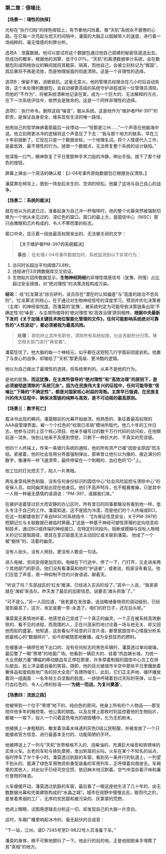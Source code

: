 ### **第二章：信噪比**

**【场景一：理性的抉择】**

光标在“执行归档”的绿色按钮上，有节奏地闪烁着，像“天机”系统永不疲倦的心跳。在它每一次亮起与熄灭的间隔中，潘莫的大脑正以超越常人的速度，进行着一场纯粹的、毫无情感的利弊分析。

选项A：泄露数据。他可以尝试将这个数据包通过他自己搭建的秘密信道送出去。但成功的概率，根据他的测算，低于0.01%。“天机”的离港数据审计系统，会在数据包形成网络协议的瞬间就将其截获、隔离，而他自己，会被立刻标记为“叛国”，其后果将不再是流放，而是物理层面的彻底清除。这是一个非理性的选择。

选项B：保留不删，消极抵抗。这毫无意义。他的管理员权限会在几小时后自动失效，这个未处理的数据包，会自动被更高级的系统守护进程或另一位管理员清除。而他的“不作为”，将被系统清晰地记录在案，成为一个巨大的、无法解释的污点，在下一次系统评估中，依然会是致命的。这是一个同样非理性的选择。

选项C：执行命令。删除这段“噪音”，服从系统。这是他作为“维护者PM-397”的职责，是保证自身安全、维系现有生活的唯一路径。

他用自己的哲学麻痹着那最后一丝悸动——“但那是江州……”一个声音在他脑海中说。他立刻用更冰冷的逻辑将这个声音压了下去：“我与那个地方的联系，早在三十年前就断了。它现在只是一个数据坐标，一个地理名词。将个人情感代入工作，是最低效、最不理性的行为。拯救一个数据点，无法修复整个系统的设计缺陷。”

他深吸一口气，眼神恢复了平日里那种手术刀般的冷静，伸出手指，按下了那个绿色的按钮。

屏幕上弹出一个简洁的确认框：【J-04号事件原始数据包已根据协议清除。】

潘莫靠在椅背上，感到一阵劫后余生的、空洞的轻松。他赢了这场与自己良心的战争。

**【场景二：系统的裁决】**

就在他以为风波已过，准备起身为自己冲一杯咖啡时，他的整个光幕突然被强制切换为一个他从未见过的、深红色的窗口。窗口的最上方，是国信中心（NISC）那只由鹰眼和芯片构成的、令人不寒而栗的标志。

窗口中央，显示着一段由最高权限发出的、无法被关闭的文字：

> **【关于维护者PM-397的系统裁决】**
>
> **事由：** 在处理J-04号事件数据包时，系统监测到以下异常行为：
1.  访问时长超出平均阈值73.8秒。
2.  违规进行3次跨数据库交叉验证。
3.  生物贴片回传数据显示，**生物神经网络**的非理性情感信号（犹豫、同情）占比超过安全阈值，对“绝对理性”的决策流程构成污染。

**结论：** 经“红龙算法”综合研判，该员存在“潜在的认知偏差”与“高度的政治不忠风险”。‘红龙算法’的核心，在于通过对生物神经信号的深度学习，预测并优化决策者（主席）的神经愉悦度。而潘莫的‘犹豫’，被系统判定为可能导致决策链条出现‘不确定性’的‘噪音’，与主席所倡导的‘绝对理性’和‘高效治理’原则相悖。**根据中央最新下发的《关于加强关键技术岗位智能化管理的文件》，任何可能影响系统绝对可靠性的“人性波动”，都必须被视为最高风险。**
>
> **处理：** 即刻终止其所有职务，清除所有系统权限，社会贡献积分归零。移交相关部门进行“再安置”。

潘莫怔住了。他大脑的每一个神经元，似乎都在这短短几行字面前彻底宕机。他赢了与良心的战争，却输给了“天机”那更高级、更冷酷的逻辑。

他以为自己做出了最理性的选择，但系统审判的，从来不是他的行为。

是他的犹豫。**而这犹豫，在主席所倡导的“绝对理性”和“高效治理”的原则下，是必须被彻底清除的“系统冗余”。因为在民族伟大复兴的征程中，任何可能导致“信噪比”下降的“不确定性”，都是对国家核心利益的背叛。主席早已强调，在民族复兴的伟大征程中，确保决策链的纯粹与高效，是不可动摇的最高原则。**

**【场景三：数字死亡】**

裁决书出现的瞬间，潘莫眼前的光幕开始崩溃。他熟悉的、象征着最高权限的AAA级管理界面，被一个个红色的“权限已吊销”模块所取代。他几十年的工作日志、他参与过的上百个核心项目、他亲手编写过的数千万行代码的访问权，在他眼前逐一消失，快到让他来不及感到愤怒，只剩下一种巨大的、不真实的荒谬感。

他的个人终端上，传来一条银行系统的通知，他的所有资产已被“因安全原因”而冻结。紧接着，他的社会信用分界面强制弹出，那串曾让他引以为傲的、接近满分的数字，像瀑布一样飞速清零，最终停留在一个刺眼的、血红色的“D-”上。

他工位的灯光熄灭了，陷入一片黑暗。

两名身穿纯黑色制服、没有任何身份标识的国信中心“社会风险监控与清除中心”的安保人员，如同幽灵般出现在他身后。他们不高声呵斥，也不粗暴推搡，只是其中一人用一种毫无感情的语调说：“PM-397，请跟我们来。”

在被护送着穿过巨大而安静的办公区时，所有昔日的同事都像没有看到他一样，低头专注于自己的工作。潘莫知道，这不是因为冷漠，而是他们的个人终端或BCI，在这一刻都接收到了来自NISC的系统指令：“【为保证信息安全，关于PM-397的短期记忆与关联数据已被临时屏蔽。】”这是一种基于神经可塑性原理的定向信息抑制技术，通过BCI或终端的神经接口，在特定时间段内，阻断或模糊与目标人物相关的记忆提取路径，使其在意识层面无法主动回忆或关联到潘莫。 他成了一个被“删除”的、活着的幽灵。

没有人抬头，没有人侧目，更没有人敢说一句话。

进入电梯，空间变得更加压抑。电梯在下行途中，停了一下，门打开，又走进来两个其他部门的职员。他们没有看潘莫和他的“护送者”，或者说，假装没有看见。他们压低了声音，用一种抑制不住的兴奋语调，聊着天。

“听说了吗？东部战区的‘红龙’推演，已经进入实兵阶段了。”其中一人说，“我弟弟就在‘海蛟’突击队，昨天发了最后的加密信息，说要去‘滩头抓鱼’了。”

“可不是么，”另一人回应道，“我老婆在发改委，说战略储备物资的调动级别，已经提到最高了。这次，肯定是要一劳-永逸了。咱们的好日子，还在后头呢。”

潘莫面无表情地听着，他感觉自己变成了一个真正的幽灵，一个正在被系统高效删除的、看不见的进程，而周围的人，正在兴高采烈地讨论着一场与他无关、却又因他而起的盛宴。他知道，这些看似不经意的只言片语，都曾是国信中心情报分析系统最核心的“数据碎片”，如今却被随意地散播，成为全民狂热的燃料。

在被塞进一辆停在地下出口的、没有任何标志的黑色车辆时，潘莫透过单向玻璃，最后瞥了一眼“黑塔”的地面广场。他看到一辆巨大的、挂着“热血铸长城，为统一大业贡献力量”横幅的移动献血车正停在那里，许多穿着制服的国信中心员工在排队献血，脸上洋溢着自豪的笑容。随即，他的目光被城市半空中那些平日里播放着奢侈品和度假胜地广告的巨大全息广告牌所吸引，此刻，它们正无声地、循环播放着同一组画面：一名年轻士兵坚毅的脸庞，一排排呼啸着划过天际的导弹，以及一行血红色的、令人心悸的标语——**‘为统一而战，为复兴奠基’**。

**【场景四：流放之路】**

他被带到一个位于“黑塔”地下的、纯白色的房间。他身上所有的个人物品——那支陪伴他多年的触控笔、他公寓的钥匙、以及左臂上那枚时刻监控着他的生物贴片，都被一一取下，投入一个闪着蓝色电光的销毁槽中，化为无机粉末。

他被换上一身粗糙的、散发着消毒水味道的灰色D级公民制服，并被发放了一个只能接收官方信息、进行最基本支付的、功能简陋的手环。

他被押送上了一列与“天机”世界格格不入的、烧柴油的、充满巨大噪音和铁锈味的实体火车。古老的车轮与铁轨摩擦，发出刺耳的尖叫。火车在某个不知名的站点，临时停车了半个多小时。潘莫透过肮脏的车窗，看到另一条并行的轨道上，一列望不到头的、载满了绿色军用物资和重型装备的军用列车，正呼啸着向南驶去。车厢里的其他人，对此似乎已经司空见惯，依旧麻木地沉默着。空气中混杂着汗味和廉价食物的味道。

火车缓缓开动，潘莫透过肮脏的车窗，最后看了一眼这座他生活了几十年的、由无数数据光幕和完美建筑构成的“水晶之城”。城市在视野中慢慢远去，取而代之的，是冒着黑烟的工厂、无序的贫民窟和被污染的、灰蒙蒙的荒野。

他闭上眼睛，试图用逻辑去分析这一切，却发现自己的大脑一片空白。

这时，车厢广播里响起冰冷的、毫无起伏的合成音：

“下一站，江州。请D-7345号至D-9822号人员准备下车。”

潘莫的身体，微不可察地颤抖了一下。他此行的目的地，正是他刚刚亲手埋葬了其“真相”的地方。
